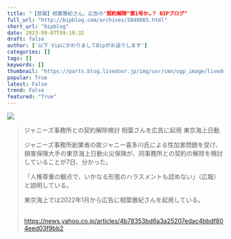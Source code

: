 ```yaml
---
title: "【悲報】相葉雅紀さん、広告の"契約解除"第1号か…？ BIPブログ"
full_url: "http://bipblog.com/archives/5840865.html"
short_url: "bipblog"
date: 2023-09-07T09:10:32
draft: false
author: ['以下 VipにかわりましてBipがお送りします']
categories: []
tags: []
keywords: []
thumbnail: "https://parts.blog.livedoor.jp/img/usr/cmn/ogp_image/livedoor.png"
popular: True
latest: False
trend: False
featured: "True"
---
```


![](https://parts.blog.livedoor.jp/img/usr/cmn/ogp_image/livedoor.png)

<blockquote><p class="ent_body_p ent_kyocho "> ジャニーズ事務所との契約解除検討 相葉さんを広告に起用 東京海上日動</p> <p class="ent_body_p ent_kyocho">ジャニーズ事務所創業者の故ジャニー喜多川氏による性加害問題を受け、損害保険大手の東京海上日動火災保険が、同事務所との契約の解除を検討していることが7日、分かった。</p> <p class="ent_body_p ent_kyocho"> 「人権尊重の観点で、いかなる形態のハラスメントも認めない」（広報）と説明している。</p> <p class="ent_body_p ent_kyocho"> 東京海上では2022年1月から広告に相葉雅紀さんを起用している。 </p> <p class="ent_body_p ent_kyocho"><br> <a href="https://news.yahoo.co.jp/articles/4b78353bd6a3a25207edac4bbdf804eed03f9bb2" target="_blank">https://news.yahoo.co.jp/articles/4b78353bd6a3a25207edac4bbdf804eed03f9bb2</a> </p></blockquote>